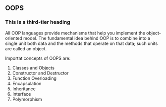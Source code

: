 ## OOPS
 ### This is a third-tier heading
 All OOP languages provide mechanisms that help you implement the object-oriented model. The fundamental idea behind OOP is to combine into a single unit both data and the methods that operate on that data; such units are called an object.

Importat concepts of OOPS are: 
1. Classes and Objects
2. Constructor and Destructor
3. Function Overloading
4. Encapsulation
5. Inheritance
6. Interface
7. Polymorphism
